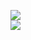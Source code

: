 [![](https://img.shields.io/badge/Made%20With-Github%20Spray-lightgrey.svg?style=for-the-badge&logo=github)](https://github.com/Annihil/github-spray#12314)  
[![](https://i.imgur.com/2DrTn0Z.gif)](https://github.com/Annihil/github-spray)